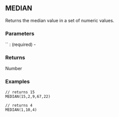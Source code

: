 ## MEDIAN

Returns the median value in a set of numeric values.

### Parameters
`` :  (required) - 

### Returns
Number

### Examples
```
// returns 15
MEDIAN(15,2,9,67,22)
```

```
// returns 4
MEDIAN(1,10,4)
```